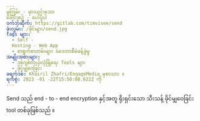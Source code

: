 ```yaml
---
မူကြမ်း - မှားယွင်းသော
ခေါင်းစဉ် - ပေးပို့ပါ
ဝက်ဘ်ဆိုက်: https://gitlab.com/timvisee/send
ဖုံးလွှမ်း: /ဖိုင်များ/send.jpg
tags များ:
  - Self -
  Hosting - Web App 
  - စာရွက်စာတမ်းများ &ဒေတာစီမံခန့်ခွဲမှု
အမျိုးအစားများ: 
  - ဒစ်ဂျစ်တယ်လုံခြုံရေး Tools များ
  - ဖိုင်မျှဝေခြင်း
ခရက်ဒစ်: Khairil Zhafri/EngageMedia မှစာသား ။
ရက်စွဲ: 2023 -01 -22T15:50:08.622Z ကို
---
```

Send သည် end - to - end encryption နှင့်အတူ ရိုးရှင်းသော သီးသန့် ဖိုင်မျှဝေခြင်း tool တစ်ခုဖြစ်သည် ။
